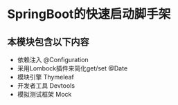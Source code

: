 # SpringBoot的快速启动脚手架
## 本模块包含以下内容

- 依赖注入 @Configuration
- 采用Lombock插件来简化get/set @Date
- 模块引擎 Thymeleaf
- 开发者工具 Devtools
- 模拟测试框架 Mock